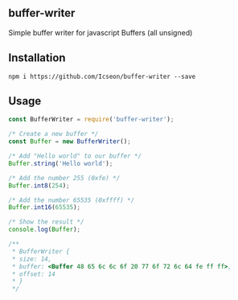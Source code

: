 ## buffer-writer
Simple buffer writer for javascript Buffers (all unsigned)


## Installation
```
npm i https://github.com/Icseon/buffer-writer --save
```

## Usage
```js
const BufferWriter = require('buffer-writer');

/* Create a new buffer */
const Buffer = new BufferWriter();

/* Add "Hello world" to our buffer */
Buffer.string('Hello world');

/* Add the number 255 (0xfe) */
Buffer.int8(254);

/* Add the number 65535 (0xffff) */
Buffer.int16(65535);

/* Show the result */
console.log(Buffer);

/**
 * BufferWriter {
 * size: 14,
 * buffer: <Buffer 48 65 6c 6c 6f 20 77 6f 72 6c 64 fe ff ff>,
 * offset: 14
 * }
 */

```
